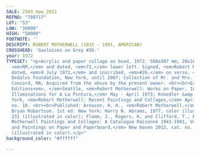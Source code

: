 ```yaml
---
SALE: 2569_mpw_2021
REFNO: "780717"
LOT: "53"
LOW: "30000"
HIGH: "50000"
FOOTNOTE: ''
DESCRIPT: ROBERT MOTHERWELL (1915 - 1991, AMERICAN)
CROSSHEAD: 'Gauloises on Grey #26.'
year: 1972
TYPESET: "<p>Acrylic and paper collage on boad, 1972. 508x407 mm; 20x16 inches. Signed,
  <em>RM,</em> and dated, <em>72,</em> lower left. Signed, <em>Robert Motherwell,</em>
  dated, <em>9 July 1972,</em> and inscribed, <em>#26,</em> on verso. <br><br>Provenance:
  Dedalus Foundation, New York, until 2007; Collection of Mr. and Mrs. Mark L. Brock,
  Concord, MA; Acquired from the above by the present owner. <br><br>Exhibited: Current
  Editions<em>, </em>Seattle, <em>Robert Motherwell: Works on Paper, Including the
  Illuminations for A La Pintura,</em> May - April 1973; Knoedler &amp; Company, New
  York, <em>Robert Motherwell: Recent Paintings and Collages,</em> April 1974, cat.
  no. 18. <br><br>Published: Arnason, H. H., <em>Robert Motherwell.</em> Preface by
  Bryan Robertson. 1st ed. New York: Harry N. Abrams, 1977, color illus. n.p. pl.
  231 (illustrated in color); Flamm, J., Rogers, K, and Clifford, T., Eds., <em>Robert
  Motherwell Paintings and Collages: A Catalogue Raisonné 1941-1991, Vol. 3, Collages
  and Paintings on Paper and Paperboard,</em> New Haven 2012, cat. no. C315, p. 164,
  (illustrated in color).</p>"
background_color: "#ffffff"

---
```

